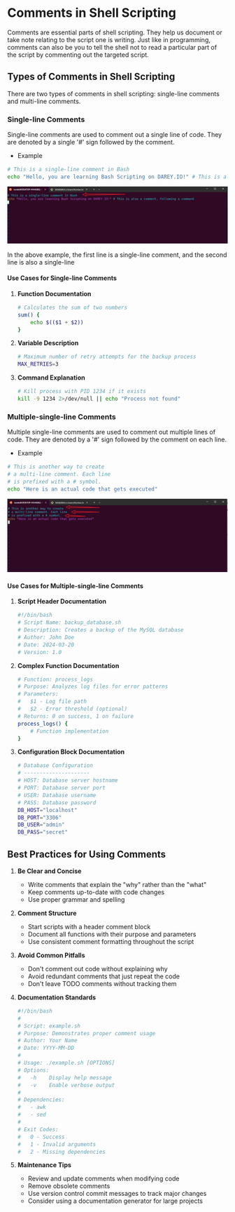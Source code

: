 # Comments in Shell Scripting
Comments are essential parts of shell scripting. They help us document or take note relating to the script one is writing. Just like in programming, comments can also be you to tell the shell not to read a particular part of the script by commenting out the targeted script. 

## Types of Comments in Shell Scripting
There are two types of comments in shell scripting: single-line comments and multi-line comments.

### Single-line Comments
Single-line comments are used to comment out a single line of code. They are denoted by a single '#' sign followed by the comment.

- Example
```bash
# This is a single-line comment in Bash
echo "Hello, you are learning Bash Scripting on DAREY.IO!" # This is also a comment, following a command
```
![Single-line comment](./img/01.png)

In the above example, the first line is a single-line comment, and the second line is also a single-line

#### Use Cases for Single-line Comments
1. **Function Documentation**
   ```bash
   # Calculates the sum of two numbers
   sum() {
       echo $(($1 + $2))
   }
   ```

2. **Variable Description**
   ```bash
   # Maximum number of retry attempts for the backup process
   MAX_RETRIES=3
   ```

3. **Command Explanation**
   ```bash
   # Kill process with PID 1234 if it exists
   kill -9 1234 2>/dev/null || echo "Process not found"
   ```

### Multiple-single-line Comments
Multiple single-line comments are used to comment out multiple lines of code. They are denoted by a '#' sign followed by the comment on each line.
- Example
```bash
# This is another way to create
# a multi-line comment. Each line
# is prefixed with a # symbol.
echo "Here is an actual code that gets executed"
```
![Multiple-single-line](./img/02.png)

#### Use Cases for Multiple-single-line Comments
1. **Script Header Documentation**
   ```bash
   #!/bin/bash
   # Script Name: backup_database.sh
   # Description: Creates a backup of the MySQL database
   # Author: John Doe
   # Date: 2024-03-20
   # Version: 1.0
   ```

2. **Complex Function Documentation**
   ```bash
   # Function: process_logs
   # Purpose: Analyzes log files for error patterns
   # Parameters:
   #   $1 - Log file path
   #   $2 - Error threshold (optional)
   # Returns: 0 on success, 1 on failure
   process_logs() {
       # Function implementation
   }
   ```

3. **Configuration Block Documentation**
   ```bash
   # Database Configuration
   # ---------------------
   # HOST: Database server hostname
   # PORT: Database server port
   # USER: Database username
   # PASS: Database password
   DB_HOST="localhost"
   DB_PORT="3306"
   DB_USER="admin"
   DB_PASS="secret"
   ```

## Best Practices for Using Comments

1. **Be Clear and Concise**
   - Write comments that explain the "why" rather than the "what"
   - Keep comments up-to-date with code changes
   - Use proper grammar and spelling

2. **Comment Structure**
   - Start scripts with a header comment block
   - Document all functions with their purpose and parameters
   - Use consistent comment formatting throughout the script

3. **Avoid Common Pitfalls**
   - Don't comment out code without explaining why
   - Avoid redundant comments that just repeat the code
   - Don't leave TODO comments without tracking them

4. **Documentation Standards**
   ```bash
   #!/bin/bash
   #
   # Script: example.sh
   # Purpose: Demonstrates proper comment usage
   # Author: Your Name
   # Date: YYYY-MM-DD
   #
   # Usage: ./example.sh [OPTIONS]
   # Options:
   #   -h    Display help message
   #   -v    Enable verbose output
   #
   # Dependencies:
   #   - awk
   #   - sed
   #
   # Exit Codes:
   #   0 - Success
   #   1 - Invalid arguments
   #   2 - Missing dependencies
   ```

5. **Maintenance Tips**
   - Review and update comments when modifying code
   - Remove obsolete comments
   - Use version control commit messages to track major changes
   - Consider using a documentation generator for large projects